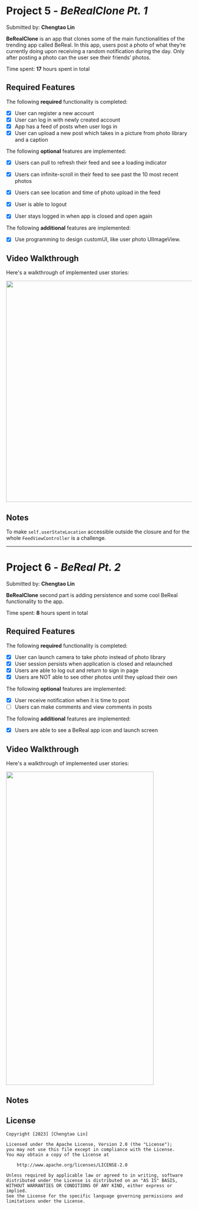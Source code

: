 # Project 5 - *BeRealClone Pt. 1*

Submitted by: **Chengtao Lin**

**BeRealClone** is an app that clones some of the main functionalities of the trending app called BeReal. In this app, users post a photo of what they’re currently doing upon receiving a random notification during the day. Only after posting a photo can the user see their friends’ photos.

Time spent: **17** hours spent in total

## Required Features

The following **required** functionality is completed:

- [x] User can register a new account
- [x] User can log in with newly created account
- [x] App has a feed of posts when user logs in
- [x] User can upload a new post which takes in a picture from photo library and a caption	
 
The following **optional** features are implemented:

- [x] Users can pull to refresh their feed and see a loading indicator
- [x] Users can infinite-scroll in their feed to see past the 10 most recent photos
- [x] Users can see location and time of photo upload in the feed	
- [x] User is able to logout
- [x] User stays logged in when app is closed and open again	


The following **additional** features are implemented:
- [x] Use programming to design customUI, like user photo UIImageView.


## Video Walkthrough

Here's a walkthrough of implemented user stories:

<img src="https://github.com/TaoLyn838/IOS102/blob/main/BeRealClone/AppWalkThrough/AppWalkThrough(1).gif" width="700" height="600"><br>


## Notes

To make `self.userStateLocation` accessible outside the closure and for the whole `FeedViewController` is a challenge.

---

# Project 6 - *BeReal Pt. 2*

Submitted by: **Chengtao Lin**

**BeRealClone** second part is adding persistence and some cool BeReal functionality to the app.

Time spent: **8** hours spent in total

## Required Features

The following **required** functionality is completed:

- [x] User can launch camera to take photo instead of photo library
- [x] User session persists when application is closed and relaunched
- [x] Users are able to log out and return to sign in page
- [x] Users are NOT able to see other photos until they upload their own    
 
The following **optional** features are implemented:

- [x] User receive notification when it is time to post
- [ ] Users can make comments and view comments in posts    

The following **additional** features are implemented:

- [x] Users are able to see a BeReal app icon and launch screen

## Video Walkthrough

Here's a walkthrough of implemented user stories:

<img src="https://github.com/TaoLyn838/IOS102/blob/main/BeRealClone/AppWalkThrough/AppWalkThrough_2.gif" width="400" height="850"><br>

## Notes

## License

    Copyright [2023] [Chengtao Lin]

    Licensed under the Apache License, Version 2.0 (the "License");
    you may not use this file except in compliance with the License.
    You may obtain a copy of the License at

        http://www.apache.org/licenses/LICENSE-2.0

    Unless required by applicable law or agreed to in writing, software
    distributed under the License is distributed on an "AS IS" BASIS,
    WITHOUT WARRANTIES OR CONDITIONS OF ANY KIND, either express or implied.
    See the License for the specific language governing permissions and
    limitations under the License.
